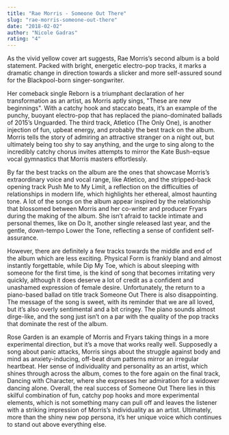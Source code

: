 ```yaml
---
title: "Rae Morris - Someone Out There"
slug: "rae-morris-someone-out-there"
date: "2018-02-02"
author: "Nicole Gadras"
rating: "4"
---
```


As the vivid yellow cover art suggests, Rae Morris’s second album is a bold statement. Packed with bright, energetic electro-pop tracks, it marks a dramatic change in direction towards a slicker and more self-assured sound for the Blackpool-born singer-songwriter.

Her comeback single Reborn is a triumphant declaration of her transformation as an artist, as Morris aptly sings, "These are new beginnings". With a catchy hook and staccato beats, it’s an example of the punchy, buoyant electro-pop that has replaced the piano-dominated ballads of 2015’s Unguarded. The third track, Atletico (The Only One), is another injection of fun, upbeat energy, and probably the best track on the album. Morris tells the story of admiring an attractive stranger on a night out, but ultimately being too shy to say anything, and the urge to sing along to the incredibly catchy chorus invites attempts to mirror the Kate Bush-eqsue vocal gymnastics that Morris masters effortlessly.

By far the best tracks on the album are the ones that showcase Morris’s extraordinary voice and vocal range, like Atletico, and the stripped-back opening track Push Me to My Limit, a reflection on the difficulties of relationships in modern life, which highlights her ethereal, almost haunting tone. A lot of the songs on the album appear inspired by the relationship that blossomed between Morris and her co-writer and producer Fryars during the making of the album. She isn’t afraid to tackle intimate and personal themes, like on Do It, another single released last year, and the gentle, down-tempo Lower the Tone, reflecting a sense of confident self-assurance.

However, there are definitely a few tracks towards the middle and end of the album which are less exciting. Physical Form is frankly bland and almost instantly forgettable, while Dip My Toe, which is about sleeping with someone for the first time, is the kind of song that becomes irritating very quickly, although it does deserve a lot of credit as a confident and unashamed expression of female desire. Unfortunately, the return to a piano-based ballad on title track Someone Out There is also disappointing. The message of the song is sweet, with its reminder that we are all loved, but it’s also overly sentimental and a bit cringey. The piano sounds almost dirge-like, and the song just isn’t on a par with the quality of the pop tracks that dominate the rest of the album.

Rose Garden is an example of Morris and Fryars taking things in a more experimental direction, but it’s a move that works really well. Supposedly a song about panic attacks, Morris sings about the struggle against body and mind as anxiety-inducing, off-beat drum patterns mirror an irregular heartbeat. Her sense of individuality and personality as an artist, which shines through across the album, comes to the fore again on the final track, Dancing with Character, where she expresses her admiration for a widower dancing alone. Overall, the real success of Someone Out There lies in this skilful combination of fun, catchy pop hooks and more experimental elements, which is not something many can pull off and leaves the listener with a striking impression of Morris’s individuality as an artist. Ultimately, more than the shiny new pop persona, it’s her unique voice which continues to stand out above everything else.
